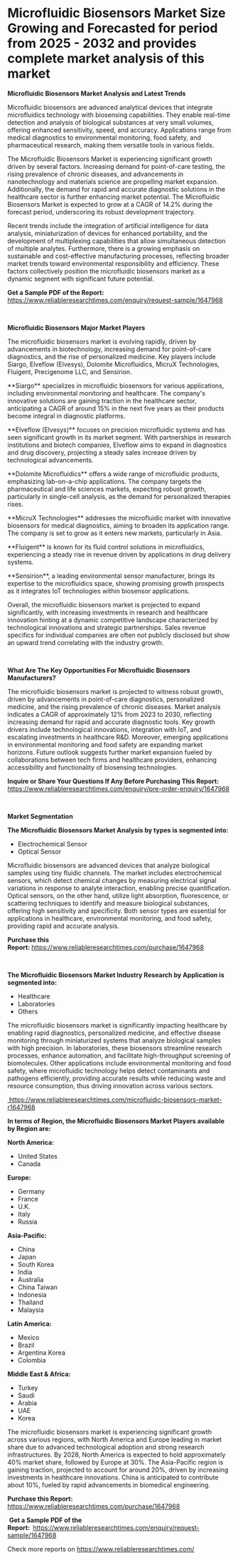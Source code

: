 <p><h1>Microfluidic Biosensors Market Size Growing and Forecasted for period from 2025 - 2032 and provides complete market analysis of this market</h1></p><p><strong>Microfluidic Biosensors Market Analysis and Latest Trends</strong></p>
<p><p>Microfluidic biosensors are advanced analytical devices that integrate microfluidics technology with biosensing capabilities. They enable real-time detection and analysis of biological substances at very small volumes, offering enhanced sensitivity, speed, and accuracy. Applications range from medical diagnostics to environmental monitoring, food safety, and pharmaceutical research, making them versatile tools in various fields.</p><p>The Microfluidic Biosensors Market is experiencing significant growth driven by several factors. Increasing demand for point-of-care testing, the rising prevalence of chronic diseases, and advancements in nanotechnology and materials science are propelling market expansion. Additionally, the demand for rapid and accurate diagnostic solutions in the healthcare sector is further enhancing market potential. The Microfluidic Biosensors Market is expected to grow at a CAGR of 14.2% during the forecast period, underscoring its robust development trajectory.</p><p>Recent trends include the integration of artificial intelligence for data analysis, miniaturization of devices for enhanced portability, and the development of multiplexing capabilities that allow simultaneous detection of multiple analytes. Furthermore, there is a growing emphasis on sustainable and cost-effective manufacturing processes, reflecting broader market trends toward environmental responsibility and efficiency. These factors collectively position the microfluidic biosensors market as a dynamic segment with significant future potential.</p></p>
<p><strong>Get a Sample PDF of the Report:&nbsp;</strong> <a href="https://www.reliableresearchtimes.com/enquiry/request-sample/1647968?utm_campaign=3326&utm_medium=2&utm_source=Github&utm_content=ia&utm_term=06042025&utm_id=microfluidic-biosensors">https://www.reliableresearchtimes.com/enquiry/request-sample/1647968</a></p>
<p>&nbsp;</p>
<p><strong>Microfluidic Biosensors Major Market Players</strong></p>
<p><p>The microfluidic biosensors market is evolving rapidly, driven by advancements in biotechnology, increasing demand for point-of-care diagnostics, and the rise of personalized medicine. Key players include Siargo, Elveflow (Elvesys), Dolomite Microfluidics, MicruX Technologies, Fluigent, Precigenome LLC, and Sensirion.</p><p>**Siargo** specializes in microfluidic biosensors for various applications, including environmental monitoring and healthcare. The company's innovative solutions are gaining traction in the healthcare sector, anticipating a CAGR of around 15% in the next five years as their products become integral in diagnostic platforms.</p><p>**Elveflow (Elvesys)** focuses on precision microfluidic systems and has seen significant growth in its market segment. With partnerships in research institutions and biotech companies, Elveflow aims to expand in diagnostics and drug discovery, projecting a steady sales increase driven by technological advancements.</p><p>**Dolomite Microfluidics** offers a wide range of microfluidic products, emphasizing lab-on-a-chip applications. The company targets the pharmaceutical and life sciences markets, expecting robust growth, particularly in single-cell analysis, as the demand for personalized therapies rises.</p><p>**MicruX Technologies** addresses the microfluidic market with innovative biosensors for medical diagnostics, aiming to broaden its application range. The company is set to grow as it enters new markets, particularly in Asia.</p><p>**Fluigent** is known for its fluid control solutions in microfluidics, experiencing a steady rise in revenue driven by applications in drug delivery systems.</p><p>**Sensirion**, a leading environmental sensor manufacturer, brings its expertise to the microfluidics space, showing promising growth prospects as it integrates IoT technologies within biosensor applications.</p><p>Overall, the microfluidic biosensors market is projected to expand significantly, with increasing investments in research and healthcare innovation hinting at a dynamic competitive landscape characterized by technological innovations and strategic partnerships. Sales revenue specifics for individual companies are often not publicly disclosed but show an upward trend correlating with the industry growth.</p></p>
<p>&nbsp;</p>
<p><strong>What Are The Key Opportunities For Microfluidic Biosensors Manufacturers?</strong></p>
<p><p>The microfluidic biosensors market is projected to witness robust growth, driven by advancements in point-of-care diagnostics, personalized medicine, and the rising prevalence of chronic diseases. Market analysis indicates a CAGR of approximately 12% from 2023 to 2030, reflecting increasing demand for rapid and accurate diagnostic tools. Key growth drivers include technological innovations, integration with IoT, and escalating investments in healthcare R&D. Moreover, emerging applications in environmental monitoring and food safety are expanding market horizons. Future outlook suggests further market expansion fueled by collaborations between tech firms and healthcare providers, enhancing accessibility and functionality of biosensing technologies.</p></p>
<p><strong>Inquire or Share Your Questions If Any Before Purchasing This Report:</strong> <a href="https://www.reliableresearchtimes.com/enquiry/pre-order-enquiry/1647968?utm_campaign=3326&utm_medium=2&utm_source=Github&utm_content=ia&utm_term=06042025&utm_id=microfluidic-biosensors">https://www.reliableresearchtimes.com/enquiry/pre-order-enquiry/1647968</a></p>
<p>&nbsp;</p>
<p><strong>Market Segmentation</strong></p>
<p><strong>The Microfluidic Biosensors Market Analysis by types is segmented into:</strong></p>
<p><ul><li>Electrochemical Sensor</li><li>Optical Sensor</li></ul></p>
<p><p>Microfluidic biosensors are advanced devices that analyze biological samples using tiny fluidic channels. The market includes electrochemical sensors, which detect chemical changes by measuring electrical signal variations in response to analyte interaction, enabling precise quantification. Optical sensors, on the other hand, utilize light absorption, fluorescence, or scattering techniques to identify and measure biological substances, offering high sensitivity and specificity. Both sensor types are essential for applications in healthcare, environmental monitoring, and food safety, providing rapid and accurate analysis.</p></p>
<p><strong>Purchase this Report:&nbsp;</strong><a href="https://www.reliableresearchtimes.com/purchase/1647968?utm_campaign=3326&utm_medium=2&utm_source=Github&utm_content=ia&utm_term=06042025&utm_id=microfluidic-biosensors">https://www.reliableresearchtimes.com/purchase/1647968</a></p>
<p>&nbsp;</p>
<p><strong>The Microfluidic Biosensors Market Industry Research by Application is segmented into:</strong></p>
<p><ul><li>Healthcare</li><li>Laboratories</li><li>Others</li></ul></p>
<p><p>The microfluidic biosensors market is significantly impacting healthcare by enabling rapid diagnostics, personalized medicine, and effective disease monitoring through miniaturized systems that analyze biological samples with high precision. In laboratories, these biosensors streamline research processes, enhance automation, and facilitate high-throughput screening of biomolecules. Other applications include environmental monitoring and food safety, where microfluidic technology helps detect contaminants and pathogens efficiently, providing accurate results while reducing waste and resource consumption, thus driving innovation across various sectors.</p></p>
<p><a href="https://www.reliableresearchtimes.com/microfluidic-biosensors-market-r1647968?utm_campaign=3326&utm_medium=2&utm_source=Github&utm_content=ia&utm_term=06042025&utm_id=microfluidic-biosensors">&nbsp;https://www.reliableresearchtimes.com/microfluidic-biosensors-market-r1647968</a></p>
<p><strong>In terms of Region, the Microfluidic Biosensors Market Players available by Region are:</strong></p>
<p>
    <p> <strong> North America: </strong>
        <ul>
            <li>United States</li>
            <li>Canada</li>
        </ul>
        </p> 
    <p> <strong> Europe: </strong>
        <ul>
            <li>Germany</li>
            <li>France</li>
            <li>U.K.</li>
            <li>Italy</li>
            <li>Russia</li>
        </ul>
        </p> 
    <p> <strong> Asia-Pacific: </strong>
        <ul>
            <li>China</li>
            <li>Japan</li>
            <li>South Korea</li>
            <li>India</li>
            <li>Australia</li>
            <li>China Taiwan</li>
            <li>Indonesia</li>
            <li>Thailand</li>
            <li>Malaysia</li>
        </ul>
        </p> 
    <p> <strong> Latin America: </strong>
        <ul>
            <li>Mexico</li>
            <li>Brazil</li>
            <li>Argentina Korea</li>
            <li>Colombia</li>
        </ul>
        </p> 
    <p> <strong> Middle East & Africa: </strong>
        <ul>
            <li>Turkey</li>
            <li>Saudi</li>
            <li>Arabia</li>
            <li>UAE</li>
            <li>Korea</li>
        </ul>
    </p>
    </p>
<p><p>The microfluidic biosensors market is experiencing significant growth across various regions, with North America and Europe leading in market share due to advanced technological adoption and strong research infrastructures. By 2028, North America is expected to hold approximately 40% market share, followed by Europe at 30%. The Asia-Pacific region is gaining traction, projected to account for around 20%, driven by increasing investments in healthcare innovations. China is anticipated to contribute about 10%, fueled by rapid advancements in biomedical engineering.</p></p>
<p><strong>Purchase this Report: </strong><a href="https://www.reliableresearchtimes.com/purchase/1647968?utm_campaign=3326&utm_medium=2&utm_source=Github&utm_content=ia&utm_term=06042025&utm_id=microfluidic-biosensors">https://www.reliableresearchtimes.com/purchase/1647968</a></p>
<p>&nbsp;<strong>Get a Sample PDF of the Report:&nbsp;&nbsp;</strong><a href="https://www.reliableresearchtimes.com/enquiry/request-sample/1647968?utm_campaign=3326&utm_medium=2&utm_source=Github&utm_content=ia&utm_term=06042025&utm_id=microfluidic-biosensors">https://www.reliableresearchtimes.com/enquiry/request-sample/1647968</a></p>
<p><strong></strong></p>
<p>Check more reports on <a href="https://www.reliableresearchtimes.com/?utm_campaign=3326&utm_medium=2&utm_source=Github&utm_content=ia&utm_term=06042025&utm_id=microfluidic-biosensors">https://www.reliableresearchtimes.com/</a></p>